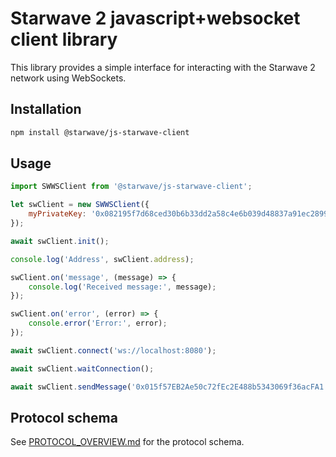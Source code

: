 # Starwave 2 javascript+websocket client library

This library provides a simple interface for interacting with the Starwave 2 network using WebSockets.

## Installation

```bash
npm install @starwave/js-starwave-client
```

## Usage

```javascript
import SWWSClient from '@starwave/js-starwave-client';

let swClient = new SWWSClient({
    myPrivateKey: '0x082195f7d68ced30b6b33dd2a58c4e6b039d48837a91ec2899d3f14ec8e9a649'
});

await swClient.init();

console.log('Address', swClient.address);

swClient.on('message', (message) => {
    console.log('Received message:', message);
});

swClient.on('error', (error) => {
    console.error('Error:', error);
});

await swClient.connect('ws://localhost:8080');

await swClient.waitConnection();

await swClient.sendMessage('0x015f57EB2Ae50c72fEc2E488b5343069f36acFA1', {message: 'Hello from client'});
```

## Protocol schema
See [PROTOCOL_OVERVIEW.md](./docs/PROTOCOL_OVERVIEW.md) for the protocol schema.
